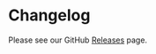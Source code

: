 # Changelog

Please see our GitHub [Releases](https://github.com/Crossbell-Box/crossbell-ipfs-utils/releases) page.
